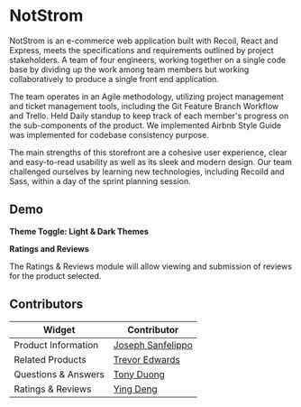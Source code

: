 
# NotStrom

NotStrom is an e-commerce web application built with Recoil, React and Express, meets the specifications and requirements outlined by project stakeholders. A team of four engineers, working together on a single code base by dividing up the work among team members but working collaboratively to produce a single front end application.

The team operates in an Agile methodology, utilizing project management and ticket management tools, including the Git Feature Branch Workflow and Trello. Held Daily standup to keep track of each member's progress on the sub-components of the product. We implemented Airbnb Style Guide was implemented for codebase consistency purpose.

The main strengths of this storefront are a cohesive user experience, clear and easy-to-read usability as well as its sleek and modern design. Our team challenged ourselves by learning new technologies, including Recoild and Sass, within a day of the sprint planning session.


## Demo


**Theme Toggle: Light & Dark Themes**

















**Ratings and Reviews**

The Ratings & Reviews module will allow viewing and submission of reviews for the product selected.

## Contributors

Widget  | Contributor
------------- | -------------
Product Information  | [Joseph Sanfelippo](https://github.com/JosephSanfelippo)
Related Products   | [Trevor Edwards](https://github.com/Skoomatron)
Questions & Answers | [Tony Duong](https://github.com/TonyTTD)
Ratings & Reviews  | [Ying Deng](https://github.com/dybn7758)

